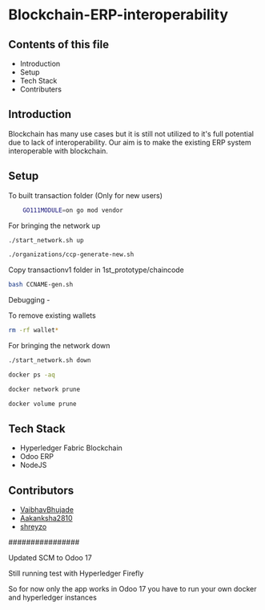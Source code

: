# Blockchain-ERP-interoperability


## Contents of this file

* Introduction
* Setup
* Tech Stack
* Contributers

## Introduction
Blockchain has many use cases but it is still not utilized to it's full potential due to lack of interoperability. Our aim is to make the existing ERP system interoperable with blockchain.

## Setup

To built transaction folder (Only for new users)
```bash
	GO111MODULE=on go mod vendor
```
For bringing the network up

```bash
./start_network.sh up

./organizations/ccp-generate-new.sh
```
 
Copy transactionv1 folder in 1st_prototype/chaincode

```bash
bash CCNAME-gen.sh
```

Debugging -

To remove existing wallets
```bash
rm -rf wallet*
```

For bringing the network down
```bash
./start_network.sh down

docker ps -aq

docker network prune

docker volume prune
```

## Tech Stack
* Hyperledger Fabric Blockchain
* Odoo ERP
* NodeJS

## Contributors
* [VaibhavBhujade](https://github.com/VaibhavBhujade)
* [Aakanksha2810](https://github.com/Aakanksha2810)
* [shreyzo](https://github.com/shreyzo)


################


Updated SCM to Odoo 17

Still running test with Hyperledger Firefly

So for now only the app works in Odoo 17 you have to run your own docker and hyperledger instances
